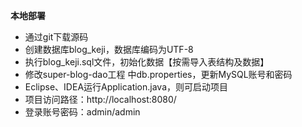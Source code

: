 
 **本地部署**
- 通过git下载源码
- 创建数据库blog_keji，数据库编码为UTF-8
- 执行blog_keji.sql文件，初始化数据【按需导入表结构及数据】
- 修改super-blog-dao工程 中db.properties，更新MySQL账号和密码
- Eclipse、IDEA运行Application.java，则可启动项目
- 项目访问路径：http://localhost:8080/
- 登录账号密码：admin/admin

<br>

